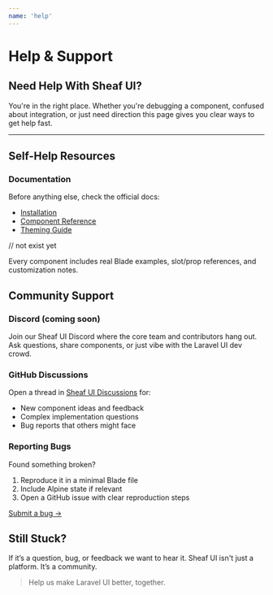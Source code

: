 ```yaml
---
name: 'help'
---
```

# Help & Support

## Need Help With Sheaf UI?

You're in the right place. Whether you're debugging a component, confused about integration, or just need direction this page gives you clear ways to get help fast.

---

##  Self-Help Resources

###  Documentation

Before anything else, check the official docs:

* [Installation](/docs/guides/cli-installation)
* [Component Reference](/docs/components)
* [Theming Guide](/docs/guides/themes)
<!-- * [Livewire Integration](/docs/livewire) --> // not exist yet

Every component includes real Blade examples, slot/prop references, and customization notes.

##  Community Support

### Discord (coming soon)

Join our Sheaf UI Discord where the core team and contributors hang out. Ask questions, share components, or just vibe with the Laravel UI dev crowd.

### GitHub Discussions

Open a thread in [Sheaf UI Discussions](https://github.com/orgs/sheafui/discussions) for:

* New component ideas and feedback
* Complex implementation questions  
* Bug reports that others might face

###  Reporting Bugs

Found something broken?

1. Reproduce it in a minimal Blade file
2. Include Alpine state if relevant
3. Open a GitHub issue with clear reproduction steps

[Submit a bug →](https://github.com/sheafui/components/issues/new
)

## Still Stuck?


If it’s a question, bug, or feedback we want to hear it. Sheaf UI isn't just a platform. It’s a community.

> Help us make Laravel UI better, together.
